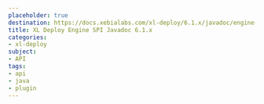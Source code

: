 ```yaml
---
placeholder: true
destination: https://docs.xebialabs.com/xl-deploy/6.1.x/javadoc/engine-spi/index.html
title: XL Deploy Engine SPI Javadoc 6.1.x
categories:
- xl-deploy
subject:
- API
tags:
- api
- java
- plugin
---
```

